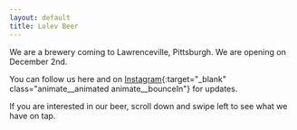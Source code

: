 ```yaml
---
layout: default
title: Lolev Beer
---
```

We are a brewery coming to Lawrenceville, Pittsburgh. We are opening on December 2nd.  

You can follow us here and on [Instagram](https://instagram.com/lolevbeer){:target="_blank" class="animate__animated animate__bounceIn"} for updates.  

If you are interested in our beer, scroll down and swipe left to see what we have on tap.  

